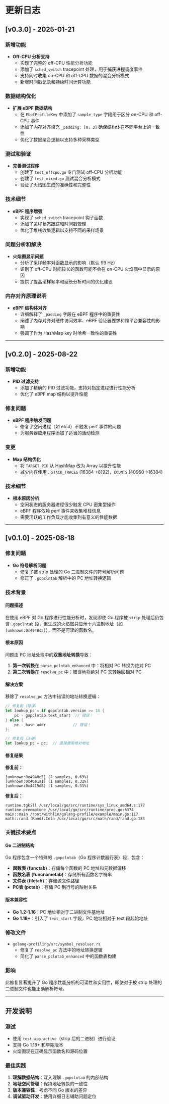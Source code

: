 # 更新日志

## [v0.3.0] - 2025-01-21

### 新增功能
- **Off-CPU 分析支持**
  - 实现了完整的 off-CPU 性能分析功能
  - 添加了 `sched_switch` tracepoint 处理，用于捕获进程调度事件
  - 支持同时收集 on-CPU 和 off-CPU 数据的混合分析模式
  - 新增时间戳记录和持续时间计算功能

### 数据结构优化
- **扩展 eBPF 数据结构**
  - 在 `EbpfProfileKey` 中添加了 `sample_type` 字段用于区分 on-CPU 和 off-CPU 事件
  - 添加了内存对齐填充 `_padding: [0; 3]` 确保结构体在不同平台上的一致性
  - 优化了数据聚合逻辑以支持多种采样类型

### 测试和验证
- **完善测试程序**
  - 创建了 `test_offcpu.go` 专门测试 off-CPU 分析功能
  - 创建了 `test_mixed.go` 测试混合分析模式
  - 验证了火焰图生成的准确性和完整性

### 技术细节
- **eBPF 程序增强**
  - 实现了 `sched_switch` tracepoint 钩子函数
  - 添加了进程状态跟踪和时间戳管理
  - 优化了堆栈收集逻辑以支持不同的采样场景

### 问题分析和解决
- **火焰图显示问题**
  - 分析了采样频率对函数显示的影响（默认 99 Hz）
  - 识别了 off-CPU 时间较长的函数可能不会在 on-CPU 火焰图中显示的原因
  - 提供了提高采样频率和延长分析时间的优化建议

### 内存对齐原理说明
- **eBPF 结构体对齐**
  - 详细解释了 `_padding` 字段在 eBPF 程序中的重要性
  - 阐述了内存对齐对硬件访问效率、eBPF 验证器要求和跨平台兼容性的影响
  - 强调了作为 HashMap key 时哈希一致性的重要性

---

## [v0.2.0] - 2025-08-22

### 新增功能
- **PID 过滤支持**
  - 添加了精确的 PID 过滤功能，支持对指定进程进行性能分析
  - 优化了 eBPF map 结构以提升性能

### 修复问题
- **eBPF 程序触发问题**
  - 修复了空闲进程（如 etcd）不触发 perf 事件的问题
  - 为服务器应用程序添加了适当的活动检测

### 变更
- **Map 结构优化**
  - 将 `TARGET_PID` 从 HashMap 改为 Array 以提升性能
  - 减少内存使用：`STACK_TRACES` (16384→8192)，`COUNTS` (40960→16384)

### 技术细节
- **根本原因分析**
  - 空闲状态的服务器进程很少触发 CPU 密集型操作
  - eBPF 程序依赖 perf 事件来收集堆栈信息
  - 需要活跃的工作负载才能收集到有意义的性能数据

---

## [v0.1.0] - 2025-08-18

### 修复问题
- **Go 符号解析问题**
  - 修复了被 strip 处理的 Go 二进制文件的符号解析问题
  - 修正了 `.gopclntab` 解析中的 PC 地址转换逻辑

### 技术背景

#### 问题描述
在使用 eBPF 对 Go 程序进行性能分析时，发现即使 Go 程序被 `strip` 处理后仍包含 `.gopclntab` 段，但生成的火焰图只显示十六进制地址（如 `[unknown:0x4948c5]`），而不是可读的函数名。

#### 根本原因
问题由 PC 地址处理中的**双重地址转换**导致：

1. **第一次转换**在 `parse_pclntab_enhanced` 中：将相对 PC 转换为绝对 PC
2. **第二次转换**在 `resolve_pc` 中：错误地将绝对 PC 又转换回相对 PC

#### 解决方案
移除了 `resolve_pc` 方法中错误的地址转换逻辑：

```rust
// 修复前（错误）
let lookup_pc = if gopclntab.version >= 18 {
    pc - gopclntab.text_start  // 错误！
} else {
    pc - base_addr            // 错误！
};

// 修复后（正确）
let lookup_pc = pc;  // 直接使用绝对地址
```

#### 修复结果

**修复前：**
```
[unknown:0x4948c5] (2 samples, 0.63%)
[unknown:0x46e1a1] (1 samples, 0.31%)
[unknown:0x4415d8] (1 samples, 0.31%)
```

**修复后：**
```
runtime.tgkill /usr/local/go/src/runtime/sys_linux_amd64.s:177
runtime.preemptone /usr/local/go/src/runtime/proc.go:6374
main::main /root/withlin/golang-profile/example/main.go:117
math::rand.(Rand).Intn /usr/local/go/src/math/rand/rand.go:183
```

### 关键技术要点

#### Go 二进制结构
Go 程序包含一个特殊的 `.gopclntab`（Go 程序计数器行表）段，包含：

- **函数表 (functab)**：存储每个函数的 PC 地址和元数据偏移
- **函数名表 (funcnametab)**：存储所有函数名字符串
- **文件表 (filetab)**：存储源文件路径
- **PC表 (pctab)**：存储 PC 到行号的映射关系

#### 版本兼容性
- **Go 1.2-1.16**：PC 地址相对于二进制文件基地址
- **Go 1.18+**：引入了 `text_start` 字段，PC 地址相对于 text 段起始地址

### 修改文件
- `golang-profiling/src/symbol_resolver.rs`
  - 修复了 `resolve_pc` 方法中的地址转换逻辑
  - 简化了 `parse_pclntab_enhanced` 中的函数表构建

### 影响
此修复显著提升了 Go 程序性能分析的可读性和实用性，即使对于被 strip 处理的二进制文件也能正确解析符号。

---

## 开发说明

### 测试
- 使用 `test_app_active`（strip 后的二进制）进行验证
- 支持 Go 1.18+ 和早期版本
- 火焰图现在正确显示函数名和源码位置

### 最佳实践
1. **理解数据结构**：深入理解 `.gopclntab` 的内部结构
2. **地址空间管理**：保持地址转换的一致性
3. **版本兼容性**：考虑不同 Go 版本的差异
4. **调试驱动开发**：使用详细日志辅助问题定位